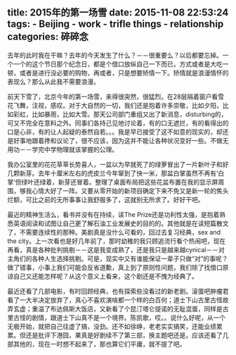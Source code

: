 title: 2015年的第一场雪
date: 2015-11-08 22:53:24
tags:
    - Beijing
    - work
    - trifle things
    - relationship
categories: 碎碎念
---

去年的此时我在干嘛？去年的今天发生了什么？－－很重要么？以后都要忘掉。一个一个的这个节日那个纪念日，都是个借口放纵自己一下而已，方式或者是大吃一顿，或者是进行没必要的购物，再或者，只是想要矫情一下。矫情就是浪漫情怀的表现么？那么从此我不需要浪漫。

前天下雪了，北京今年的第一场雪，来得很突然，很猛烈。在28层隔着窗户看雪花飞舞，注视，感叹。对于大自然的一切，我们还是抱着许多崇敬，比如夕阳，比如彩虹，比如暴雨，比如大雪。那天公司部门重组又出了新消息，disturbing的，可又不完全在意料之外。同事们各持己见地讨论着，有的口无遮拦，有的看得出的口是心非，有的让人起疑的泰然自若。。。我是早已接受了这不如意的现实的，却还是好事地跟着搀和议论了，很不应该，因为这并不能让各种状况变好一些。不做无用功－－学完中学物理就该掌握的公理。

我办公室里的花花草草长势喜人，一盆以为早就死了的绿萝冒出了一片新叶子和好几颗新芽。去年十厘米左右的虎皮兰今年窜到了快一米，那盆白掌虽然不再有‘白掌’但绿叶还绿着，新芽还冒着。整理了桌面布局把这些花盆布置在我的显示屏周围，够我心情大好了一阵。又要从零开始的新项目确定下来不免又是新一轮的焦头烂额，可比之前的无所事事让我舒服多了，这就别无所求了。好好干吧。

最近的精神生活么，看书并没有在持续，读The Prize还是功利性太强，是抱着熟悉英语阅读和试图让自己更了解石油工业发展史的目的的。其他就是在读短篇散文了，不需要连续性的那种。美剧真是没什么可看的，回过去复习经典，sex and the city。上一次看也是好几年前了，那时幼稚的我只顾追流行看个热闹吧，现在再看，真是各种批判挑剔－－这是我变成熟了，还是我只是越来越cynical－－对主角们的各种人生选择挑剔。可是，现实中又有谁能保证一辈子只做“对”的事呢？做了错事，小事上我们可能会反省道歉，真上到了原则性问题，我们除了找借口原谅自己又还能怎样呢？从这个意义上看来，这个剧还是不愧为经典了。

最近还看了几部电影，有时回顾经典，也有探索些没看过的新老剧。滚蛋吧肿瘤君看了一大半决定放弃了，真心不喜欢演啥都一个样的白百何；道士下山古里古怪故弄玄虚；重温了布达佩斯大饭店，又新看了个昆汀塔仑提诺的无耻混蛋，同样是古里古怪的剧情，跟道士下山真不是一个境界。陈凯歌，哎。。说什么好呢，从一个无极开始，就把自己往虚了搞，没劲。还不如徐峥，老老实实搞笑，还能业绩累累。但还是批评下港囧，果真是好剧续不了第三部，换主题吧还是。应该还看了几部其他的，现在一时想不起来了，那也算它们平庸，就不提了吧。




